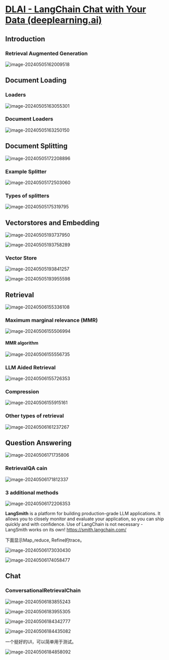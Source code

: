 # [DLAI - LangChain Chat with Your Data (deeplearning.ai)](https://learn.deeplearning.ai/courses/langchain-chat-with-your-data/lesson/1/introduction)

## Introduction

### Retrieval Augmented Generation

![image-20240505162009518](images/image-20240505162009518.png)

## Document Loading

### Loaders

![image-20240505163055301](images/image-20240505163055301.png)

### Document Loaders

![image-20240505163250150](images/image-20240505163250150.png)

## Document Splitting



![image-20240505172208896](images/image-20240505172208896.png)

### Example Splitter

![image-20240505172503060](images/image-20240505172503060.png)

### Types of splitters

![image-20240505175319795](images/image-20240505175319795.png)

## Vectorstores and Embedding

![image-20240505193737950](images/image-20240505193737950.png)



![image-20240505193758289](images/image-20240505193758289.png)

### Vector Store

![image-20240505193841257](images/image-20240505193841257.png)

![image-20240505193955598](images/image-20240505193955598.png)

## Retrieval

![image-20240506155336108](images/image-20240506155336108.png)

### Maximum marginal relevance (MMR)

![image-20240506155506994](images/image-20240506155506994.png)

#### MMR algorithm

![image-20240506155556735](images/image-20240506155556735.png)

### LLM Aided Retrieval

![image-20240506155726353](images/image-20240506155726353.png)

### Compression

![image-20240506155915161](images/image-20240506155915161.png)

### Other types of retrieval

![image-20240506161237267](images/image-20240506161237267.png)

## Question Answering

![image-20240506171735806](images/image-20240506171735806.png)

### RetrievalQA cain



![image-20240506171812337](images/image-20240506171812337.png)



### 3 additional methods

![image-20240506172206353](images/image-20240506172206353.png)

**LangSmith** is a platform for building production-grade LLM applications. It allows you to closely monitor and evaluate your application, so you can ship quickly and with confidence. Use of LangChain is not necessary - LangSmith works on its own!    https://smith.langchain.com/

下面显示Map_reduce, Refine的trace。

![image-20240506173030430](images/image-20240506173030430.png)

![image-20240506174058477](images/image-20240506174058477.png)

## Chat

### ConversationalRetrievalChain

![image-20240506183855243](images/image-20240506183855243.png)

![image-20240506183955305](images/image-20240506183955305.png)

![image-20240506184342777](images/image-20240506184342777.png)

![image-20240506184435082](images/image-20240506184435082.png)

一个挺好的UI，可以简单用于测试。

![image-20240506184858092](images/image-20240506184858092.png)

